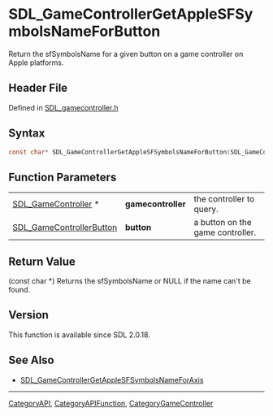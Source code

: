 # SDL_GameControllerGetAppleSFSymbolsNameForButton

Return the sfSymbolsName for a given button on a game controller on Apple platforms.

## Header File

Defined in [SDL_gamecontroller.h](https://github.com/libsdl-org/SDL/blob/SDL2/include/SDL_gamecontroller.h)

## Syntax

```c
const char* SDL_GameControllerGetAppleSFSymbolsNameForButton(SDL_GameController *gamecontroller, SDL_GameControllerButton button);
```

## Function Parameters

|                                                      |                    |                                  |
| ---------------------------------------------------- | ------------------ | -------------------------------- |
| [SDL_GameController](SDL_GameController) *           | **gamecontroller** | the controller to query.         |
| [SDL_GameControllerButton](SDL_GameControllerButton) | **button**         | a button on the game controller. |

## Return Value

(const char *) Returns the sfSymbolsName or NULL if the name can't be
found.

## Version

This function is available since SDL 2.0.18.

## See Also

- [SDL_GameControllerGetAppleSFSymbolsNameForAxis](SDL_GameControllerGetAppleSFSymbolsNameForAxis)

----
[CategoryAPI](CategoryAPI), [CategoryAPIFunction](CategoryAPIFunction), [CategoryGameController](CategoryGameController)

